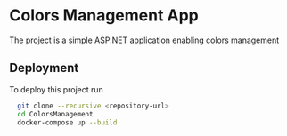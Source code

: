 
# Colors Management App

The project is a simple ASP.NET application enabling colors management



## Deployment

To deploy this project run

```bash
  git clone --recursive <repository-url>
  cd ColorsManagement
  docker-compose up --build
```






